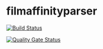 # filmaffinityparser

[![Build Status](https://travis-ci.org/sergiosg/filmaffinityparser.svg?branch=master)](https://travis-ci.org/github/sergiosg/filmaffinityparser)


[![Quality Gate Status](https://sonarcloud.io/api/project_badges/measure?project=sergiosg_filmaffinityparser&metric=alert_status)](https://sonarcloud.io/dashboard?id=sergiosg_filmaffinityparser)
